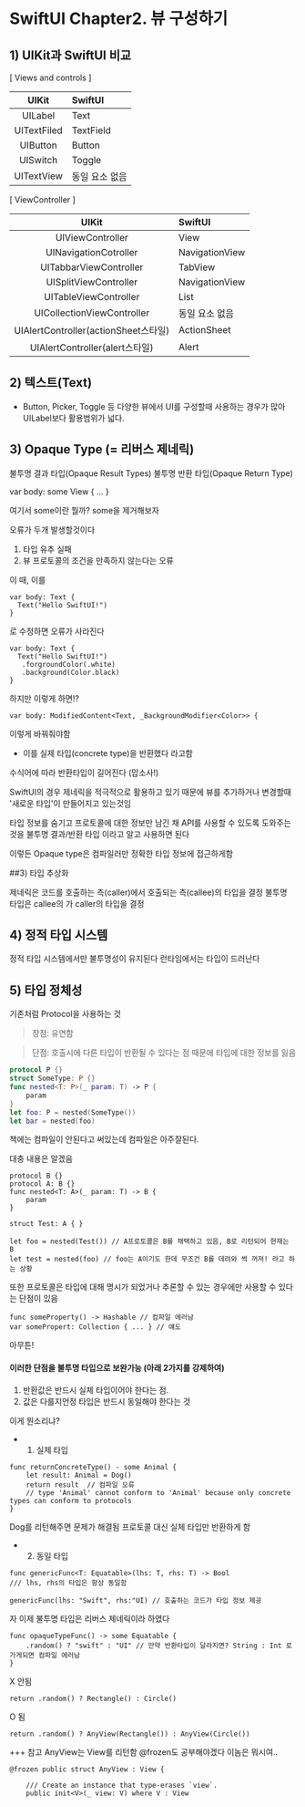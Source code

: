 #  SwiftUI Chapter2. 뷰 구성하기

## 1) UIKit과 SwiftUI 비교

[ Views and controls ]

| UIKit | SwiftUI |
|:---:| :--- |
|UILabel | Text |
|UITextFiled | TextField |
|UIButton|Button|
|UISwitch|Toggle|
|UITextView|동일 요소 없음|

[ ViewController ]

| UIKit | SwiftUI |
|:---:| :--- |
|UIViewController | View |
|UINavigationCotroller | NavigationView |
|UITabbarViewController |TabView|
|UISplitViewController| NavigationView |
|UITableViewController|List|
|UICollectionViewController|동일 요소 없음|
|UIAlertController(actionSheet스타일)|ActionSheet|
|UIAlertController(alert스타일)|Alert|

## 2) 텍스트(Text)
* Button, Picker, Toggle 등 다양한 뷰에서 UI를 구성할때 사용하는 경우가 많아 UILabel보다 활용범위가 넓다.

## 3) Opaque Type (= 리버스 제네릭)

 불투명 결과 타입(Opaque Result Types)
 불투명 반환 타입(Opaque Return Type)
 
 var body: some View { ... }
 
 여기서 some이란 뭘까?
 some을 제거해보자
 
 오류가 두개 발생할것이다
 1. 타입 유추 실패
 2. 뷰 프로토콜의 조건을 만족하지 않는다는 오류
 
 이 때, 이를 
 
  ```
 var body: Text {
    Text("Hello SwiftUI!")
 }
  ```
 로 수정하면 오류가 사라진다
 
  ```
 var body: Text {
    Text("Hello SwiftUI!")
     .forgroundColor(.white)
     .background(Color.black)
 }
  ```
 
 하지만 이렇게 하면!?
 
 ```
 var body: ModifiedContent<Text, _BackgroundModifier<Color>> {
 ```
 
 이렇게 바꿔줘야함
 + 이를 실제 타입(concrete type)을 반환했다 라고함
 
 수식어에 따라 반환타입이 길어진다 (맙소사!)
 
 SwiftUI의 경우 제네릭을 적극적으로 활용하고 있기 때문에 뷰를 추가하거나 변경할때 '새로운 타입'이 만들어지고 있는것임
 
 타입 정보를 숨기고 프로토콜에 대한 정보만 남긴 채 API를 사용할 수 있도록 도와주는 것을 불투명 결과/반환 타입 이라고 알고 사용하면 된다
 
 이렇든 Opaque type은 컴파일러만 정확한 타입 정보에 접근하게함
 
##3) 타입 추상화

제네릭은 코드를 호출하는 측(caller)에서 호출되는 측(callee)의 타입을 결정
불투명 타입은 callee의 가 caller의 타입을 결정

## 4) 정적 타입 시스템

정적 타입 시스템에서만 불투명성이 유지된다
런타임에서는 타입이 드러난다

## 5) 타입 정체성
기존처럼 Protocol을 사용하는 것
> 장점: 유연함

> 단점: 호출시에 다른 타입이 반환될 수 있다는 점 때문에 타입에 대한 정보를 잃음

``` swift
protocol P {}
struct SomeType: P {}
func nested<T: P>(_ param: T) -> P {
    param
}
let foo: P = nested(SomeType())
let bar = nested(foo)
```

책에는 컴파일이 안된다고 써있는데 컴파일은 아주잘된다.

대충 내용은 알겠음 

``` 
protocol B {}
protocol A: B {}
func nested<T: A>(_ param: T) -> B {
    param
}

struct Test: A { }

let foo = nested(Test()) // A프로토콜은 B를 채택하고 있음, B로 리턴되어 현재는 B
let test = nested(foo) // foo는 A이기도 한데 무조건 B를 데려와 썩 꺼져! 라고 하는 상황
```

또한 프로토콜은 타입에 대해 명시가 되었거나 추론할 수 있는 경우에만 사용할 수 있다는 단점이 있음

```
func someProperty() -> Hashable // 컴파일 에러남
var somePropert: Collection { ... } // 얘도
```

아무튼!

#### 이러한 단점을 불투명 타입으로 보완가능 (아래 2가지를 강제하여)

1. 반환값은 반드시 실체 타입이어야 한다는 점.
2. 값은 다를지언정 타입은 반드시 동일해야 한다는 것

이게 뭔소리냐?

- 1. 실제 타입

``` 
func returnConcreteType() - some Animal {
    let result: Animal = Dog()
    return result  // 컴파일 오류
    // type 'Animal' cannot conform to 'Animal' because only concrete types can conform to protocols 
}
``` 
Dog를 리턴해주면 문제가 해결됨
프로토콜 대신 실체 타입만 반환하게 함

- 2. 동일 타입

``` 
func genericFunc<T: Equatable>(lhs: T, rhs: T) -> Bool
/// lhs, rhs의 타입은 항상 동일함

genericFunc(lhs: "Swift", rhs:"UI) // 호출하는 코드가 타입 정보 제공
``` 

자 이제 불투명 타입은 리버스 제네릭이라 하였다

``` 
func opaqueTypeFunc() -> some Equatable {
    .random() ? "swift" : "UI" // 만약 반환타입이 달라지면? String : Int 로 가게되면 컴파일 에러남 
}
``` 

X 안됨
``` 
return .random() ? Rectangle() : Circle()
``` 

O 됨
``` 
return .random() ? AnyView(Rectangle()) : AnyView(Circle())
``` 

+++ 참고 AnyView는 View를 리턴함 @frozen도 공부해야겠다 이놈은 뭐시여..

```
@frozen public struct AnyView : View {

    /// Create an instance that type-erases `view`.
    public init<V>(_ view: V) where V : View
```
